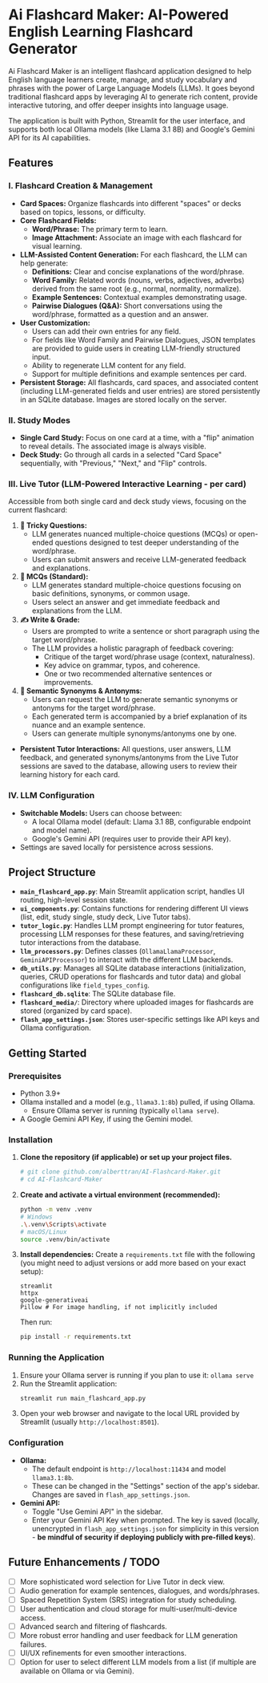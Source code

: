 # Ai Flashcard Maker: AI-Powered English Learning Flashcard Generator

Ai Flashcard Maker is an intelligent flashcard application designed to help English language learners create, manage, and study vocabulary and phrases with the power of Large Language Models (LLMs). It goes beyond traditional flashcard apps by leveraging AI to generate rich content, provide interactive tutoring, and offer deeper insights into language usage.

The application is built with Python, Streamlit for the user interface, and supports both local Ollama models (like Llama 3.1 8B) and Google's Gemini API for its AI capabilities.

## Features

### I. Flashcard Creation & Management
*   **Card Spaces:** Organize flashcards into different "spaces" or decks based on topics, lessons, or difficulty.
*   **Core Flashcard Fields:**
    *   **Word/Phrase:** The primary term to learn.
    *   **Image Attachment:** Associate an image with each flashcard for visual learning.
*   **LLM-Assisted Content Generation:** For each flashcard, the LLM can help generate:
    *   **Definitions:** Clear and concise explanations of the word/phrase.
    *   **Word Family:** Related words (nouns, verbs, adjectives, adverbs) derived from the same root (e.g., normal, normality, normalize).
    *   **Example Sentences:** Contextual examples demonstrating usage.
    *   **Pairwise Dialogues (Q&A):** Short conversations using the word/phrase, formatted as a question and an answer.
*   **User Customization:**
    *   Users can add their own entries for any field.
    *   For fields like Word Family and Pairwise Dialogues, JSON templates are provided to guide users in creating LLM-friendly structured input.
    *   Ability to regenerate LLM content for any field.
    *   Support for multiple definitions and example sentences per card.
*   **Persistent Storage:** All flashcards, card spaces, and associated content (including LLM-generated fields and user entries) are stored persistently in an SQLite database. Images are stored locally on the server.

### II. Study Modes
*   **Single Card Study:** Focus on one card at a time, with a "flip" animation to reveal details. The associated image is always visible.
*   **Deck Study:** Go through all cards in a selected "Card Space" sequentially, with "Previous," "Next," and "Flip" controls.

### III. Live Tutor (LLM-Powered Interactive Learning - per card)
Accessible from both single card and deck study views, focusing on the current flashcard:
1.  **🎯 Tricky Questions:**
    *   LLM generates nuanced multiple-choice questions (MCQs) or open-ended questions designed to test deeper understanding of the word/phrase.
    *   Users can submit answers and receive LLM-generated feedback and explanations.
2.  **📝 MCQs (Standard):**
    *   LLM generates standard multiple-choice questions focusing on basic definitions, synonyms, or common usage.
    *   Users select an answer and get immediate feedback and explanations from the LLM.
3.  **✍️ Write & Grade:**
    *   Users are prompted to write a sentence or short paragraph using the target word/phrase.
    *   The LLM provides a holistic paragraph of feedback covering:
        *   Critique of the target word/phrase usage (context, naturalness).
        *   Key advice on grammar, typos, and coherence.
        *   One or two recommended alternative sentences or improvements.
4.  **🔄 Semantic Synonyms & Antonyms:**
    *   Users can request the LLM to generate semantic synonyms or antonyms for the target word/phrase.
    *   Each generated term is accompanied by a brief explanation of its nuance and an example sentence.
    *   Users can generate multiple synonyms/antonyms one by one.
*   **Persistent Tutor Interactions:** All questions, user answers, LLM feedback, and generated synonyms/antonyms from the Live Tutor sessions are saved to the database, allowing users to review their learning history for each card.

### IV. LLM Configuration
*   **Switchable Models:** Users can choose between:
    *   A local Ollama model (default: Llama 3.1 8B, configurable endpoint and model name).
    *   Google's Gemini API (requires user to provide their API key).
*   Settings are saved locally for persistence across sessions.

## Project Structure

*   **`main_flashcard_app.py`**: Main Streamlit application script, handles UI routing, high-level session state.
*   **`ui_components.py`**: Contains functions for rendering different UI views (list, edit, study single, study deck, Live Tutor tabs).
*   **`tutor_logic.py`**: Handles LLM prompt engineering for tutor features, processing LLM responses for these features, and saving/retrieving tutor interactions from the database.
*   **`llm_processors.py`**: Defines classes (`OllamaLlamaProcessor`, `GeminiAPIProcessor`) to interact with the different LLM backends.
*   **`db_utils.py`**: Manages all SQLite database interactions (initialization, queries, CRUD operations for flashcards and tutor data) and global configurations like `field_types_config`.
*   **`flashcard_db.sqlite`**: The SQLite database file.
*   **`flashcard_media/`**: Directory where uploaded images for flashcards are stored (organized by card space).
*   **`flash_app_settings.json`**: Stores user-specific settings like API keys and Ollama configuration.

## Getting Started

### Prerequisites
*   Python 3.9+
*   Ollama installed and a model (e.g., `llama3.1:8b`) pulled, if using Ollama.
    *   Ensure Ollama server is running (typically `ollama serve`).
*   A Google Gemini API Key, if using the Gemini model.

### Installation
1.  **Clone the repository (if applicable) or set up your project files.**
    ```bash
    # git clone github.com/alberttran/AI-Flashcard-Maker.git
    # cd AI-Flashcard-Maker
    ```
2.  **Create and activate a virtual environment (recommended):**
    ```bash
    python -m venv .venv
    # Windows
    .\.venv\Scripts\activate
    # macOS/Linux
    source .venv/bin/activate
    ```
3.  **Install dependencies:**
    Create a `requirements.txt` file with the following (you might need to adjust versions or add more based on your exact setup):
    ```
    streamlit
    httpx
    google-generativeai
    Pillow # For image handling, if not implicitly included
    ```
    Then run:
    ```bash
    pip install -r requirements.txt
    ```

### Running the Application
1.  Ensure your Ollama server is running if you plan to use it: `ollama serve`
2.  Run the Streamlit application:
    ```bash
    streamlit run main_flashcard_app.py
    ```
3.  Open your web browser and navigate to the local URL provided by Streamlit (usually `http://localhost:8501`).

### Configuration
*   **Ollama:**
    *   The default endpoint is `http://localhost:11434` and model `llama3.1:8b`.
    *   These can be changed in the "Settings" section of the app's sidebar. Changes are saved in `flash_app_settings.json`.
*   **Gemini API:**
    *   Toggle "Use Gemini API" in the sidebar.
    *   Enter your Gemini API Key when prompted. The key is saved (locally, unencrypted in `flash_app_settings.json` for simplicity in this version - **be mindful of security if deploying publicly with pre-filled keys**).

## Future Enhancements / TODO
*   [ ] More sophisticated word selection for Live Tutor in deck view.
*   [ ] Audio generation for example sentences, dialogues, and words/phrases.
*   [ ] Spaced Repetition System (SRS) integration for study scheduling.
*   [ ] User authentication and cloud storage for multi-user/multi-device access.
*   [ ] Advanced search and filtering of flashcards.
*   [ ] More robust error handling and user feedback for LLM generation failures.
*   [ ] UI/UX refinements for even smoother interactions.
*   [ ] Option for user to select different LLM models from a list (if multiple are available on Ollama or via Gemini).
